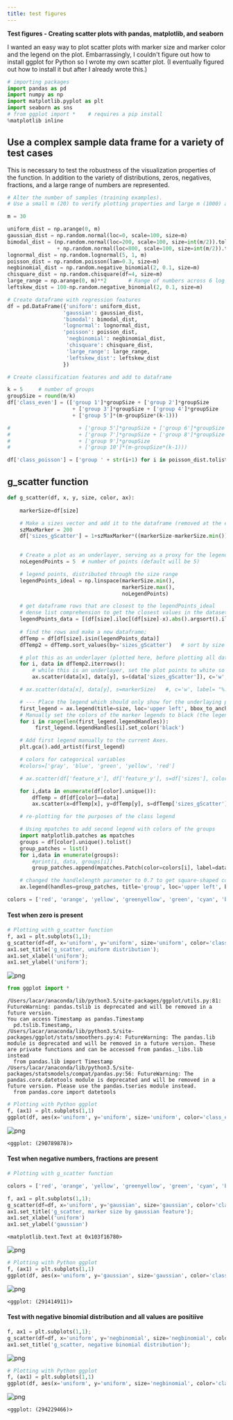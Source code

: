 ```yaml
---
title: test figures
---
```


**Test figures - Creating scatter plots with pandas, matplotlib, and seaborn**

I wanted an easy way to plot scatter plots with marker size and marker color and the legend on the plot. Embarrassingly, I couldn't figure out how to install ggplot for Python so I wrote my own scatter plot. (I eventually figured out how to install it but after I already wrote this.)


```python
# importing packages
import pandas as pd
import numpy as np
import matplotlib.pyplot as plt
import seaborn as sns
# from ggplot import *    # requires a pip install
%matplotlib inline
```

## Use a complex sample data frame for a variety of test cases

This is necessary to test the robustness of the visualization properties of the function. In addition to the variety of distributions, zeros, negatives, fractions, and a large range of numbers are represented.


```python
# Alter the number of samples (training examples).
# Use a small m (20) to verify plotting properties and large m (1000) as a test case

m = 30
```


```python
uniform_dist = np.arange(0, m)
gaussian_dist = np.random.normal(loc=0, scale=100, size=m)
bimodal_dist = (np.random.normal(loc=200, scale=100, size=int(m/2)).tolist()
                + np.random.normal(loc=800, scale=100, size=int(m/2)).tolist()) # I just mashed two normal distributions together
lognormal_dist = np.random.lognormal(5, 1, m)
poisson_dist = np.random.poisson(lam=0.3, size=m)
negbinomial_dist = np.random.negative_binomial(2, 0.1, size=m)
chisquare_dist = np.random.chisquare(df=4, size=m)
large_range = np.arange(0, m)**2       # Range of numbers across 6 log orders)
leftskew_dist = 100-np.random.negative_binomial(2, 0.1, size=m)

# Create dataframe with regression features
df = pd.DataFrame({'uniform': uniform_dist,
                  'gaussian': gaussian_dist,
                  'bimodal': bimodal_dist,
                  'lognormal': lognormal_dist,
                  'poisson': poisson_dist,
                   'negbinomial': negbinomial_dist,
                   'chisquare': chisquare_dist,
                   'large_range': large_range,
                   'leftskew_dist': leftskew_dist
                  })

# Create classification features and add to dataframe

k = 5     # number of groups
groupSize = round(m/k)
df['class_even'] = (['group 1']*groupSize + ['group 2']*groupSize
                     + ['group 3']*groupSize + ['group 4']*groupSize
                     + ['group 5']*(m-groupSize*(k-1)))

#                      + ['group 5']*groupSize + ['group 6']*groupSize
#                      + ['group 7']*groupSize + ['group 8']*groupSize
#                      + ['group 9']*groupSize
#                      + ['group 10']*(m-groupSize*(k-1)))

df['class_poisson'] = ['group ' + str(i+1) for i in poisson_dist.tolist()]

```

## g_scatter function


```python
def g_scatter(df, x, y, size, color, ax):
        
    markerSize=df[size]

    # Make a sizes vector and add it to the dataframe (removed at the end of the function)
    szMaxMarker = 200
    df['sizes_gScatter'] = 1+szMaxMarker*((markerSize-markerSize.min())/(markerSize.max()-markerSize.min()))
    

    # Create a plot as an underlayer, serving as a proxy for the legend for marker size
    noLegendPoints = 5  # number of points (default will be 5)

    # legend points, distributed through the size range
    legendPoints_ideal = np.linspace(markerSize.min(),
                                     markerSize.max(),
                                     noLegendPoints)  

    # get dataframe rows that are closest to the legendPoints_ideal
    # dense list comprehension to get the closest values in the dataset that are distributed
    legendPoints_data = [(df[size].iloc[(df[size]-x).abs().argsort().iloc[0]]) for x in legendPoints_ideal]
    
    # find the rows and make a new dataframe; 
    dfTemp = df[df[size].isin(legendPoints_data)]  
    dfTemp2 = dfTemp.sort_values(by='sizes_gScatter')   # sort by size

    # plot this as an underlayer (plotted here, before plotting all data)
    for i, data in dfTemp2.iterrows():
        # while this is an underlayer, set the plot points to white so it's the same as the background
        ax.scatter(data[x], data[y], s=(data['sizes_gScatter']), c='w', label= "%.2f" % data[size])

    # ax.scatter(data[x], data[y], s=markerSize)   #, c='w', label= "%.2f" % data['feature_sz']) #label=str(data['feature_sz']))

    # --- Place the legend which should only show for the underlaying plot ---
    first_legend = ax.legend(title=size, loc='upper left', bbox_to_anchor=(1,1))
    # Manually set the colors of the marker legends to black (the legend points would have been white or non-visible)
    for i in range(len(first_legend.legendHandles)):
         first_legend.legendHandles[i].set_color('black')

    # Add first legend manually to the current Axes.
    plt.gca().add_artist(first_legend)        

    # colors for categorical variables  
    #colors=['gray', 'blue', 'green', 'yellow', 'red']

    # ax.scatter(df['feature_x'], df['feature_y'], s=df['sizes'], color='k', label=None) #, color='k', 

    for i,data in enumerate(df[color].unique()):
        dfTemp = df[df[color]==data]
        ax.scatter(x=dfTemp[x], y=dfTemp[y], s=dfTemp['sizes_gScatter'], c=colors[i], label=None)

    # re-plotting for the purposes of the class legend

    # Using mpatches to add second legend with colors of the groups 
    import matplotlib.patches as mpatches
    groups = df[color].unique().tolist()
    group_patches = list()
    for i,data in enumerate(groups):
        #print(i, data, groups[i])
        group_patches.append(mpatches.Patch(color=colors[i], label=data))

    # changed the handlelength parameter to 0.7 to get square-shaped colored boxes in the legend    
    ax.legend(handles=group_patches, title='group', loc='upper left', bbox_to_anchor=(1,0.5), handlelength=0.7)

```


```python
colors = ['red', 'orange', 'yellow', 'greenyellow', 'green', 'cyan', 'blue', 'magenta', 'purple', 'black']
```

#### Test when zero is present


```python
# Plotting with g_scatter function
f, ax1 = plt.subplots(1,1);
g_scatter(df=df, x='uniform', y='uniform', size='uniform', color='class_even', ax=ax1);
ax1.set_title('g_scatter, uniform distribution');
ax1.set_xlabel('uniform');
ax1.set_ylabel('uniform');
```


![png](output_9_0.png)



```python
from ggplot import *
```

    /Users/lacar/anaconda/lib/python3.5/site-packages/ggplot/utils.py:81: FutureWarning: pandas.tslib is deprecated and will be removed in a future version.
    You can access Timestamp as pandas.Timestamp
      pd.tslib.Timestamp,
    /Users/lacar/anaconda/lib/python3.5/site-packages/ggplot/stats/smoothers.py:4: FutureWarning: The pandas.lib module is deprecated and will be removed in a future version. These are private functions and can be accessed from pandas._libs.lib instead
      from pandas.lib import Timestamp
    /Users/lacar/anaconda/lib/python3.5/site-packages/statsmodels/compat/pandas.py:56: FutureWarning: The pandas.core.datetools module is deprecated and will be removed in a future version. Please use the pandas.tseries module instead.
      from pandas.core import datetools



```python
# Plotting with Python ggplot
f, (ax1) = plt.subplots(1,1)
ggplot(df, aes(x='uniform', y='uniform', size='uniform', color='class_even')) + geom_point()
```


![png](output_11_0.png)





    <ggplot: (290789878)>



#### Test when negative numbers, fractions are present


```python
# Plotting with g_scatter function

colors = ['red', 'orange', 'yellow', 'greenyellow', 'green', 'cyan', 'blue', 'magenta', 'purple', 'black']

f, ax1 = plt.subplots(1,1);
g_scatter(df=df, x='uniform', y='gaussian', size='gaussian', color='class_even', ax=ax1);
ax1.set_title('g_scatter, marker size by gaussian feature');
ax1.set_xlabel('uniform')
ax1.set_ylabel('gaussian')
```




    <matplotlib.text.Text at 0x103f16780>




![png](output_13_1.png)



```python
# Plotting with Python ggplot
f, (ax1) = plt.subplots(1,1)
ggplot(df, aes(x='uniform', y='gaussian', size='gaussian', color='class_even')) + geom_point()
```


![png](output_14_0.png)





    <ggplot: (291414911)>



#### Test with negative binomial distribution and all values are positiive


```python
f, ax1 = plt.subplots(1,1);
g_scatter(df=df, x='uniform', y='negbinomial', size='negbinomial', color='class_even', ax=ax1);
ax1.set_title('g_scatter, negative binomial distribution');
```


![png](output_16_0.png)



```python
# Plotting with Python ggplot
f, (ax1) = plt.subplots(1,1)
ggplot(df, aes(x='uniform', y='uniform', size='negbinomial', color='class_even')) + geom_point()
```


![png](output_17_0.png)





    <ggplot: (294229466)>


